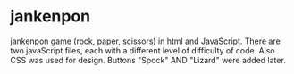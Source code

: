 # jankenpon
jankenpon game (rock, paper, scissors)  in html and JavaScript. There are two javaScript files, each with a different level of difficulty of code. Also CSS was used for design.
Buttons "Spock" AND "Lizard" were added later.
